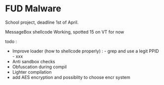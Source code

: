 # FUD Malware

School project, deadline 1st of April.

MessageBox shellcode Working, spotted 15 on VT for now

todo :
 - Improve loader (how to shellcode properly) :
        - grep and use a legit PPID
        - xxx
 - Anti sandbox checks
 - Obfuscation during compil
 - Lighter compilation
 - add AES encryption and possiblity to choose encr system